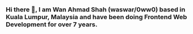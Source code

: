### Hi there :wave:, I am Wan Ahmad Shah (waswar/0ww0) based in Kuala Lumpur, Malaysia and have been doing Frontend Web Development for over 7 years.

